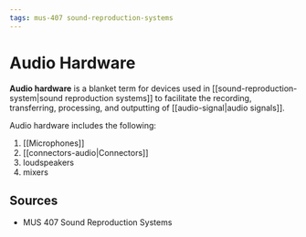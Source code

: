 ```yaml
---
tags: mus-407 sound-reproduction-systems
---
```


# Audio Hardware

**Audio hardware** is a blanket term for devices used in [[sound-reproduction-system|sound reproduction systems]] to facilitate the recording, transferring, processing, and outputting of [[audio-signal|audio signals]].

Audio hardware includes the following:

1. [[Microphones]]
2. [[connectors-audio|Connectors]]
3. loudspeakers
4. mixers

## Sources

- MUS 407 Sound Reproduction Systems
